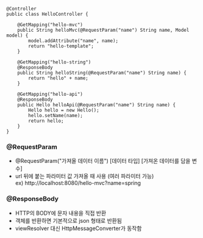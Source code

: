 ```
@Controller
public class HelloController {

    @GetMapping("hello-mvc")
    public String helloMvc(@RequestParam("name") String name, Model model) {
        model.addAttribute("name", name);
        return "hello-template";
    }
    
    @GetMapping("hello-string")
    @ResponseBody
    public String helloString(@RequestParam("name") String name) {
        return "hello" + name;
    }
    
    @GetMapping("hello-api")
    @ResponseBody
    public Hello helloApi(@RequestParam("name") String name) {
        Hello hello = new Hello();
        hello.setName(name);
        return hello;
    }
}
```

### @RequestParam  
- @RequestParam("가져올 데이터 이름") [데이터 타입] [가져온 데이터를 담을 변수] 
- url 뒤에 붙는 파라미터 값 가져올 때 사용 (여러 파라미터 가능)  
ex)  http://localhost:8080/hello-mvc?name=spring  

### @ResponseBody
- HTTP의 BODY에 문자 내용을 직접 반환 
- 객체를 반환하면 기본적으로 json 형태로 반환됨  
- viewResolver 대신 HttpMessageConverter가 동작함  
